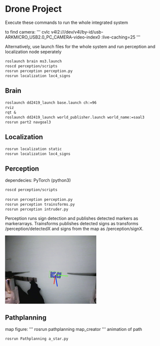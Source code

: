 # Drone Project
Execute these commands to run the whole integrated system

to find camera: 
'''
cvlc v4l2:///dev/v4l/by-id/usb-ARKMICRO_USB2.0_PC_CAMERA-video-index0 :live-caching=25
'''

Alternatively, use launch files for the whole system and run perception and localization node seperately
```
roslaunch brain ms3.launch
roscd perception/scripts
rosrun perception perception.py
rosrun localization loc4_signs
```

## Brain
```
roslaunch dd2419_launch base.launch ch:=96
rviz
rqt &
roslaunch dd2419_launch world_publisher.launch world_name:=saal3
rosrun part2 navgoal3
```

## Localization
```
rosrun localization static
rosrun localization loc4_signs
```

## Perception
dependecies: PyTorch (python3)

```
roscd perception/scripts

rosrun perception perception.py
rosrun perception trainsforms.py
rosrun perception intruder.py
```
Perception runs sign detection and publishes detected markers as markerarrays.
Trainsforms publishes detected signs as transforms /perception/detectedX
and signs from the map as /perception/signX.

<img src="pose_estimation.png" alt="pose_estimation" width="300"/>

## Pathplanning
map figure:
'''
rosrun pathplanning map_creator
'''
animation of path
```
rosrun Pathplanning a_star.py
```
